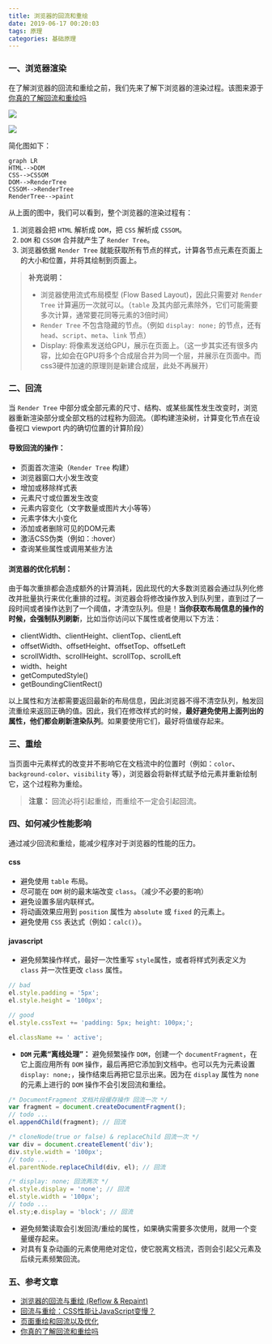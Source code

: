 ```yaml
---
title: 浏览器的回流和重绘
date: 2019-06-17 00:20:03
tags: 原理
categories: 基础原理
---
```


### 一、浏览器渲染

在了解浏览器的回流和重绘之前，我们先来了解下浏览器的渲染过程。该图来源于[你真的了解回流和重绘吗](https://segmentfault.com/a/1190000017329980)

![](//segmentfault.com/img/remote/1460000017329983?w=624&h=289)

![](//segmentfault.com/img/remote/1460000017329984?w=1150&h=537)

简化图如下：

```
graph LR
HTML-->DOM
CSS-->CSSOM
DOM-->RenderTree
CSSOM-->RenderTree
RenderTree-->paint
```

从上面的图中，我们可以看到，整个浏览器的渲染过程有：

1. 浏览器会把 `HTML` 解析成 `DOM`，把 `CSS` 解析成 `CSSOM`。
2. `DOM` 和 `CSSOM` 合并就产生了 `Render Tree`。
3. 浏览器依据 `Render Tree` 就能获取所有节点的样式，计算各节点元素在页面上的大小和位置，并将其绘制到页面上。
 
> **补充说明：**
> - 浏览器使用流式布局模型 (Flow Based Layout)，因此只需要对 `Render Tree` 计算遍历一次就可以。（`table` 及其内部元素除外，它们可能需要多次计算，通常要花同等元素的3倍时间）
> - `Render Tree` 不包含隐藏的节点。（例如 `display: none;` 的节点，还有 `head`、`script`、`meta`、`link` 节点）
> - Display: 将像素发送给GPU，展示在页面上。（这一步其实还有很多内容，比如会在GPU将多个合成层合并为同一个层，并展示在页面中。而css3硬件加速的原理则是新建合成层，此处不再展开）


### 二、回流

当 `Render Tree` 中部分或全部元素的尺寸、结构、或某些属性发生改变时，浏览器重新渲染部分或全部文档的过程称为回流。（即构建渲染树，计算变化节点在设备视口 viewport 内的确切位置的计算阶段）

#### 导致回流的操作：

- 页面首次渲染（`Render Tree` 构建）
- 浏览器窗口大小发生改变
- 增加或移除样式表
- 元素尺寸或位置发生改变
- 元素内容变化（文字数量或图片大小等等）
- 元素字体大小变化
- 添加或者删除可见的DOM元素
- 激活CSS伪类（例如：:hover）
- 查询某些属性或调用某些方法

#### 浏览器的优化机制：

由于每次重排都会造成额外的计算消耗，因此现代的大多数浏览器会通过队列化修改并批量执行来优化重排的过程。浏览器会将修改操作放入到队列里，直到过了一段时间或者操作达到了一个阈值，才清空队列。但是！**当你获取布局信息的操作的时候，会强制队列刷新**，比如当你访问以下属性或者使用以下方法：

- clientWidth、clientHeight、clientTop、clientLeft
- offsetWidth、offsetHeight、offsetTop、offsetLeft
- scrollWidth、scrollHeight、scrollTop、scrollLeft
- width、height
- getComputedStyle()
- getBoundingClientRect()

以上属性和方法都需要返回最新的布局信息，因此浏览器不得不清空队列，触发回流重绘来返回正确的值。因此，我们在修改样式的时候，**最好避免使用上面列出的属性，他们都会刷新渲染队列**。如果要使用它们，最好将值缓存起来。


### 三、重绘

当页面中元素样式的改变并不影响它在文档流中的位置时（例如：`color`、`background-color`、`visibility` 等），浏览器会将新样式赋予给元素并重新绘制它，这个过程称为重绘。

> **注意：** 回流必将引起重绘，而重绘不一定会引起回流。


### 四、如何减少性能影响

通过减少回流和重绘，能减少程序对于浏览器的性能的压力。

#### css

- 避免使用 `table` 布局。
- 尽可能在 `DOM` 树的最末端改变 `class`。（减少不必要的影响）
- 避免设置多层内联样式。
- 将动画效果应用到 `position` 属性为 `absolute` 或 `fixed` 的元素上。
- 避免使用 `CSS` 表达式（例如：`calc()`）。


#### javascript

- 避免频繁操作样式，最好一次性重写 `style`属性，或者将样式列表定义为 `class` 并一次性更改 `class` 属性。

```javascript
// bad
el.style.padding = '5px';
el.style.height = '100px';

// good
el.style.cssText += 'padding: 5px; height: 100px;';

el.className += ' active';
```

- **`DOM` 元素“离线处理”：** 避免频繁操作 `DOM`，创建一个 `documentFragment`，在它上面应用所有 `DOM` 操作，最后再把它添加到文档中。也可以先为元素设置 `display: none;`，操作结束后再把它显示出来。因为在 `display` 属性为 `none`的元素上进行的 `DOM` 操作不会引发回流和重绘。

```javascript
/* DocumentFragment 文档片段缓存操作 回流一次 */
var fragment = document.createDocumentFragment();
// todo ...
el.appendChild(fragment); // 回流

/* cloneNode(true or false) & replaceChild 回流一次 */
var div = document.createElement('div');
div.style.width = '100px';
// todo ...
el.parentNode.replaceChild(div, el); // 回流

/* display: none; 回流两次 */
el.style.display = 'none'; // 回流
el.style.width = '100px';
// todo ...
el.sty;e.display = 'block'; // 回流
```

- 避免频繁读取会引发回流/重绘的属性，如果确实需要多次使用，就用一个变量缓存起来。
- 对具有复杂动画的元素使用绝对定位，使它脱离文档流，否则会引起父元素及后续元素频繁回流。


### 五、参考文章

- [浏览器的回流与重绘 (Reflow & Repaint)](https://juejin.im/post/5a9923e9518825558251c96a)
- [回流与重绘：CSS性能让JavaScript变慢？](https://www.zhangxinxu.com/wordpress/2010/01/%E5%9B%9E%E6%B5%81%E4%B8%8E%E9%87%8D%E7%BB%98%EF%BC%9Acss%E6%80%A7%E8%83%BD%E8%AE%A9javascript%E5%8F%98%E6%85%A2%EF%BC%9F/)
- [页面重绘和回流以及优化](https://www.html.cn/archives/4996)
- [你真的了解回流和重绘吗](https://segmentfault.com/a/1190000017329980)
